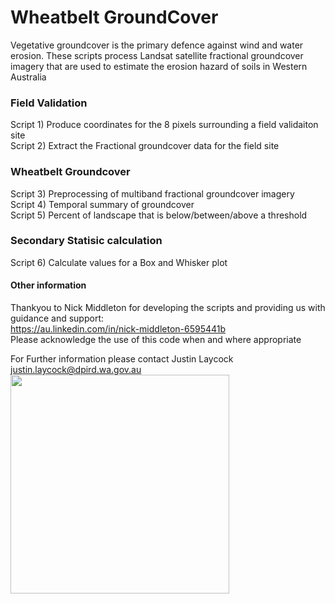 # Wheatbelt GroundCover
Vegetative groundcover is the primary defence against wind and water erosion. These scripts process Landsat satellite fractional groundcover imagery that are used to estimate the erosion hazard of soils in Western Australia

### Field Validation  
Script 1) Produce coordinates for the 8 pixels surrounding a field validaiton site  
Script 2) Extract the Fractional groundcover data for the field site 

### Wheatbelt Groundcover  
Script 3) Preprocessing of multiband fractional groundcover imagery  
Script 4) Temporal summary of groundcover  
Script 5) Percent of landscape that is below/between/above a threshold   

### Secondary Statisic calculation
Script 6) Calculate values for a Box and Whisker plot

#### Other information
Thankyou to Nick Middleton for developing the scripts and providing us with guidance and support:  
https://au.linkedin.com/in/nick-middleton-6595441b  
Please acknowledge the use of this code when and where appropriate  

For Further information please contact Justin Laycock  
justin.laycock@dpird.wa.gov.au  
<img src="https://user-images.githubusercontent.com/66045415/159401574-2bc4ccc6-39e0-4827-9274-ded97839a87f.png" width="350">

